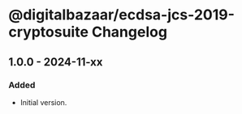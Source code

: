 # @digitalbazaar/ecdsa-jcs-2019-cryptosuite Changelog

## 1.0.0 - 2024-11-xx

### Added
- Initial version.
